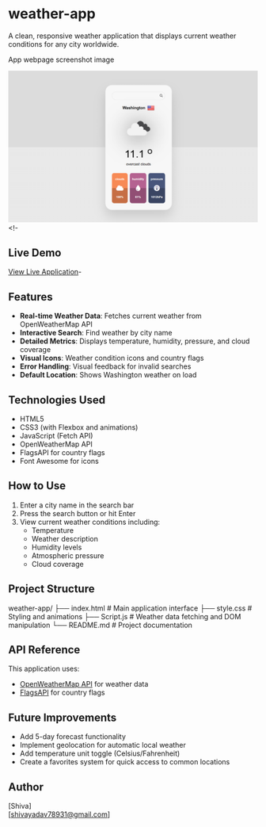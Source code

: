 # weather-app

A clean, responsive weather application that displays current weather conditions for any city worldwide.

App webpage screenshot image

![Weather App Screenshot](https://github.com/shiva-ydv/weather-app/blob/main/Screenshot%202025-05-10%20184328.png) <!-


## Live Demo

[View Live Application](https://check-weather-app1.netlify.app)-

## Features

- **Real-time Weather Data**: Fetches current weather from OpenWeatherMap API
- **Interactive Search**: Find weather by city name
- **Detailed Metrics**: Displays temperature, humidity, pressure, and cloud coverage
- **Visual Icons**: Weather condition icons and country flags
- **Error Handling**: Visual feedback for invalid searches
- **Default Location**: Shows Washington weather on load

## Technologies Used

- HTML5
- CSS3 (with Flexbox and animations)
- JavaScript (Fetch API)
- OpenWeatherMap API
- FlagsAPI for country flags
- Font Awesome for icons


## How to Use

1. Enter a city name in the search bar
2. Press the search button or hit Enter
3. View current weather conditions including:
   - Temperature
   - Weather description
   - Humidity levels
   - Atmospheric pressure
   - Cloud coverage

## Project Structure
weather-app/
├── index.html # Main application interface
├── style.css # Styling and animations
├── Script.js # Weather data fetching and DOM manipulation
└── README.md # Project documentation


## API Reference

This application uses:
- [OpenWeatherMap API](https://openweathermap.org/api) for weather data
- [FlagsAPI](https://flagsapi.com/) for country flags

## Future Improvements

- Add 5-day forecast functionality
- Implement geolocation for automatic local weather
- Add temperature unit toggle (Celsius/Fahrenheit)
- Create a favorites system for quick access to common locations

## Author

[Shiva]  
[shivayadav78931@gmail.com]

